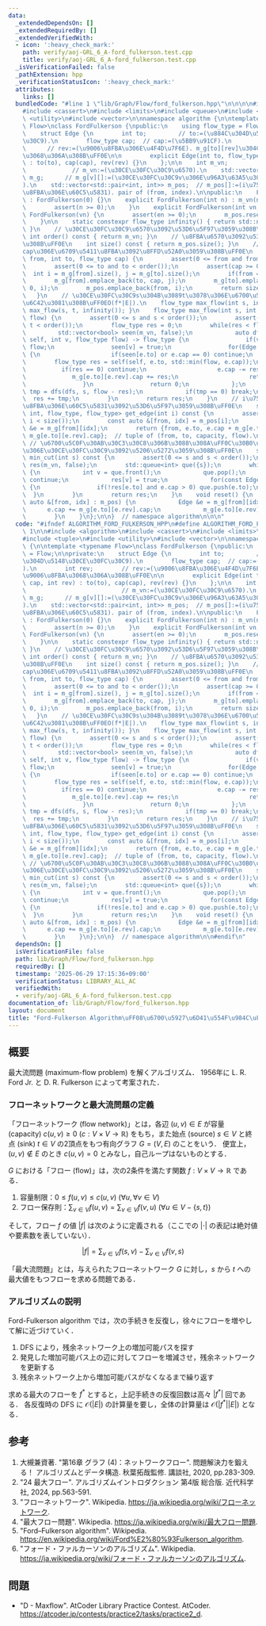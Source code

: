 ```yaml
---
data:
  _extendedDependsOn: []
  _extendedRequiredBy: []
  _extendedVerifiedWith:
  - icon: ':heavy_check_mark:'
    path: verify/aoj-GRL_6_A-ford_fulkerson.test.cpp
    title: verify/aoj-GRL_6_A-ford_fulkerson.test.cpp
  _isVerificationFailed: false
  _pathExtension: hpp
  _verificationStatusIcon: ':heavy_check_mark:'
  attributes:
    links: []
  bundledCode: "#line 1 \"lib/Graph/Flow/ford_fulkerson.hpp\"\n\n\n\n#include <algorithm>\n\
    #include <cassert>\n#include <limits>\n#include <queue>\n#include <tuple>\n#include\
    \ <utility>\n#include <vector>\n\nnamespace algorithm {\n\ntemplate <typename\
    \ Flow>\nclass FordFulkerson {\npublic:\n    using flow_type = Flow;\n\nprivate:\n\
    \    struct Edge {\n        int to;         // to:=(\u884C\u304D\u5148\u30CE\u30FC\
    \u30C9).\n        flow_type cap;  // cap:=(\u5BB9\u91CF).\n        int rev;  \
    \      // rev:=(\u9006\u8FBA\u306E\u4F4D\u7F6E). m_g[to][rev]\u304C\u9006\u8FBA\
    \u3068\u306A\u308B\uFF0E\n\n        explicit Edge(int to, flow_type cap, int rev)\
    \ : to(to), cap(cap), rev(rev) {}\n    };\n\n    int m_vn;                   \
    \             // m_vn:=(\u30CE\u30FC\u30C9\u6570).\n    std::vector<std::vector<Edge>>\
    \ m_g;      // m_g[v][]:=(\u30CE\u30FC\u30C9v\u306E\u96A3\u63A5\u30EA\u30B9\u30C8\
    ).\n    std::vector<std::pair<int, int>> m_pos;  // m_pos[]:=(i\u756A\u76EE\u306E\
    \u8FBA\u306E\u60C5\u5831). pair of (from, index).\n\npublic:\n    FordFulkerson()\
    \ : FordFulkerson(0) {}\n    explicit FordFulkerson(int n) : m_vn(n), m_g(n) {\n\
    \        assert(n >= 0);\n    }\n    explicit FordFulkerson(int vn, int en) :\
    \ FordFulkerson(vn) {\n        assert(en >= 0);\n        m_pos.reserve(en);\n\
    \    }\n\n    static constexpr flow_type infinity() { return std::numeric_limits<flow_type>::max();\
    \ }\n    // \u30CE\u30FC\u30C9\u6570\u3092\u53D6\u5F97\u3059\u308B\uFF0E\n   \
    \ int order() const { return m_vn; }\n    // \u8FBA\u6570\u3092\u53D6\u5F97\u3059\
    \u308B\uFF0E\n    int size() const { return m_pos.size(); }\n    // \u5BB9\u91CF\
    cap\u306E\u6709\u5411\u8FBA\u3092\u8FFD\u52A0\u3059\u308B\uFF0E\n    int add_edge(int\
    \ from, int to, flow_type cap) {\n        assert(0 <= from and from < order());\n\
    \        assert(0 <= to and to < order());\n        assert(cap >= 0);\n      \
    \  int i = m_g[from].size(), j = m_g[to].size();\n        if(from == to) ++j;\n\
    \        m_g[from].emplace_back(to, cap, j);\n        m_g[to].emplace_back(from,\
    \ 0, i);\n        m_pos.emplace_back(from, i);\n        return size() - 1;\n \
    \   }\n    // \u30CE\u30FC\u30C9s\u304B\u3089t\u3078\u306E\u6700\u5927\u6D41\u3092\
    \u6C42\u3081\u308B\uFF0EO(f*|E|).\n    flow_type max_flow(int s, int t) { return\
    \ max_flow(s, t, infinity()); }\n    flow_type max_flow(int s, int t, flow_type\
    \ flow) {\n        assert(0 <= s and s < order());\n        assert(0 <= t and\
    \ t < order());\n        flow_type res = 0;\n        while(res < flow) {\n   \
    \         std::vector<bool> seen(m_vn, false);\n            auto dfs = [&](auto\
    \ self, int v, flow_type flow) -> flow_type {\n                if(v == t) return\
    \ flow;\n                seen[v] = true;\n                for(Edge &e : m_g[v])\
    \ {\n                    if(seen[e.to] or e.cap == 0) continue;\n            \
    \        flow_type res = self(self, e.to, std::min(flow, e.cap));\n          \
    \          if(res == 0) continue;\n                    e.cap -= res;\n       \
    \             m_g[e.to][e.rev].cap += res;\n                    return res;\n\
    \                }\n                return 0;\n            };\n            flow_type\
    \ tmp = dfs(dfs, s, flow - res);\n            if(tmp == 0) break;\n          \
    \  res += tmp;\n        }\n        return res;\n    }\n    // i\u756A\u76EE\u306E\
    \u8FBA\u306E\u60C5\u5831\u3092\u53D6\u5F97\u3059\u308B\uFF0E\n    std::tuple<int,\
    \ int, flow_type, flow_type> get_edge(int i) const {\n        assert(0 <= i and\
    \ i < size());\n        const auto &[from, idx] = m_pos[i];\n        const Edge\
    \ &e = m_g[from][idx];\n        return {from, e.to, e.cap + m_g[e.to][e.rev].cap,\
    \ m_g[e.to][e.rev].cap};  // tuple of (from, to, capacity, flow).\n    }\n   \
    \ // \u6700\u5C0F\u30AB\u30C3\u30C8\u306B\u3088\u308A\uFF0C\u30B0\u30E9\u30D5\u4E0A\
    \u306E\u30CE\u30FC\u30C9\u3092\u5206\u5272\u3059\u308B\uFF0E\n    std::vector<bool>\
    \ min_cut(int s) const {\n        assert(0 <= s and s < order());\n        std::vector<bool>\
    \ res(m_vn, false);\n        std::queue<int> que({s});\n        while(!que.empty())\
    \ {\n            int v = que.front();\n            que.pop();\n            if(res[v])\
    \ continue;\n            res[v] = true;\n            for(const Edge &e : m_g[v])\
    \ {\n                if(!res[e.to] and e.cap > 0) que.push(e.to);\n          \
    \  }\n        }\n        return res;\n    }\n    void reset() {\n        for(const\
    \ auto &[from, idx] : m_pos) {\n            Edge &e = m_g[from][idx];\n      \
    \      e.cap += m_g[e.to][e.rev].cap;\n            m_g[e.to][e.rev].cap = 0;\n\
    \        }\n    }\n};\n\n}  // namespace algorithm\n\n\n"
  code: "#ifndef ALGORITHM_FORD_FULKERSON_HPP\n#define ALGORITHM_FORD_FULKERSON_HPP\
    \ 1\n\n#include <algorithm>\n#include <cassert>\n#include <limits>\n#include <queue>\n\
    #include <tuple>\n#include <utility>\n#include <vector>\n\nnamespace algorithm\
    \ {\n\ntemplate <typename Flow>\nclass FordFulkerson {\npublic:\n    using flow_type\
    \ = Flow;\n\nprivate:\n    struct Edge {\n        int to;         // to:=(\u884C\
    \u304D\u5148\u30CE\u30FC\u30C9).\n        flow_type cap;  // cap:=(\u5BB9\u91CF\
    ).\n        int rev;        // rev:=(\u9006\u8FBA\u306E\u4F4D\u7F6E). m_g[to][rev]\u304C\
    \u9006\u8FBA\u3068\u306A\u308B\uFF0E\n\n        explicit Edge(int to, flow_type\
    \ cap, int rev) : to(to), cap(cap), rev(rev) {}\n    };\n\n    int m_vn;     \
    \                           // m_vn:=(\u30CE\u30FC\u30C9\u6570).\n    std::vector<std::vector<Edge>>\
    \ m_g;      // m_g[v][]:=(\u30CE\u30FC\u30C9v\u306E\u96A3\u63A5\u30EA\u30B9\u30C8\
    ).\n    std::vector<std::pair<int, int>> m_pos;  // m_pos[]:=(i\u756A\u76EE\u306E\
    \u8FBA\u306E\u60C5\u5831). pair of (from, index).\n\npublic:\n    FordFulkerson()\
    \ : FordFulkerson(0) {}\n    explicit FordFulkerson(int n) : m_vn(n), m_g(n) {\n\
    \        assert(n >= 0);\n    }\n    explicit FordFulkerson(int vn, int en) :\
    \ FordFulkerson(vn) {\n        assert(en >= 0);\n        m_pos.reserve(en);\n\
    \    }\n\n    static constexpr flow_type infinity() { return std::numeric_limits<flow_type>::max();\
    \ }\n    // \u30CE\u30FC\u30C9\u6570\u3092\u53D6\u5F97\u3059\u308B\uFF0E\n   \
    \ int order() const { return m_vn; }\n    // \u8FBA\u6570\u3092\u53D6\u5F97\u3059\
    \u308B\uFF0E\n    int size() const { return m_pos.size(); }\n    // \u5BB9\u91CF\
    cap\u306E\u6709\u5411\u8FBA\u3092\u8FFD\u52A0\u3059\u308B\uFF0E\n    int add_edge(int\
    \ from, int to, flow_type cap) {\n        assert(0 <= from and from < order());\n\
    \        assert(0 <= to and to < order());\n        assert(cap >= 0);\n      \
    \  int i = m_g[from].size(), j = m_g[to].size();\n        if(from == to) ++j;\n\
    \        m_g[from].emplace_back(to, cap, j);\n        m_g[to].emplace_back(from,\
    \ 0, i);\n        m_pos.emplace_back(from, i);\n        return size() - 1;\n \
    \   }\n    // \u30CE\u30FC\u30C9s\u304B\u3089t\u3078\u306E\u6700\u5927\u6D41\u3092\
    \u6C42\u3081\u308B\uFF0EO(f*|E|).\n    flow_type max_flow(int s, int t) { return\
    \ max_flow(s, t, infinity()); }\n    flow_type max_flow(int s, int t, flow_type\
    \ flow) {\n        assert(0 <= s and s < order());\n        assert(0 <= t and\
    \ t < order());\n        flow_type res = 0;\n        while(res < flow) {\n   \
    \         std::vector<bool> seen(m_vn, false);\n            auto dfs = [&](auto\
    \ self, int v, flow_type flow) -> flow_type {\n                if(v == t) return\
    \ flow;\n                seen[v] = true;\n                for(Edge &e : m_g[v])\
    \ {\n                    if(seen[e.to] or e.cap == 0) continue;\n            \
    \        flow_type res = self(self, e.to, std::min(flow, e.cap));\n          \
    \          if(res == 0) continue;\n                    e.cap -= res;\n       \
    \             m_g[e.to][e.rev].cap += res;\n                    return res;\n\
    \                }\n                return 0;\n            };\n            flow_type\
    \ tmp = dfs(dfs, s, flow - res);\n            if(tmp == 0) break;\n          \
    \  res += tmp;\n        }\n        return res;\n    }\n    // i\u756A\u76EE\u306E\
    \u8FBA\u306E\u60C5\u5831\u3092\u53D6\u5F97\u3059\u308B\uFF0E\n    std::tuple<int,\
    \ int, flow_type, flow_type> get_edge(int i) const {\n        assert(0 <= i and\
    \ i < size());\n        const auto &[from, idx] = m_pos[i];\n        const Edge\
    \ &e = m_g[from][idx];\n        return {from, e.to, e.cap + m_g[e.to][e.rev].cap,\
    \ m_g[e.to][e.rev].cap};  // tuple of (from, to, capacity, flow).\n    }\n   \
    \ // \u6700\u5C0F\u30AB\u30C3\u30C8\u306B\u3088\u308A\uFF0C\u30B0\u30E9\u30D5\u4E0A\
    \u306E\u30CE\u30FC\u30C9\u3092\u5206\u5272\u3059\u308B\uFF0E\n    std::vector<bool>\
    \ min_cut(int s) const {\n        assert(0 <= s and s < order());\n        std::vector<bool>\
    \ res(m_vn, false);\n        std::queue<int> que({s});\n        while(!que.empty())\
    \ {\n            int v = que.front();\n            que.pop();\n            if(res[v])\
    \ continue;\n            res[v] = true;\n            for(const Edge &e : m_g[v])\
    \ {\n                if(!res[e.to] and e.cap > 0) que.push(e.to);\n          \
    \  }\n        }\n        return res;\n    }\n    void reset() {\n        for(const\
    \ auto &[from, idx] : m_pos) {\n            Edge &e = m_g[from][idx];\n      \
    \      e.cap += m_g[e.to][e.rev].cap;\n            m_g[e.to][e.rev].cap = 0;\n\
    \        }\n    }\n};\n\n}  // namespace algorithm\n\n#endif\n"
  dependsOn: []
  isVerificationFile: false
  path: lib/Graph/Flow/ford_fulkerson.hpp
  requiredBy: []
  timestamp: '2025-06-29 17:15:36+09:00'
  verificationStatus: LIBRARY_ALL_AC
  verifiedWith:
  - verify/aoj-GRL_6_A-ford_fulkerson.test.cpp
documentation_of: lib/Graph/Flow/ford_fulkerson.hpp
layout: document
title: "Ford-Fulkerson Algorithm\uFF08\u6700\u5927\u6D41\u554F\u984C\uFF09"
---
```



## 概要

最大流問題 (maximum-flow problem) を解くアルゴリズム．
1956年に L. R. Ford Jr. と D. R. Fulkerson によって考案された．


### フローネットワークと最大流問題の定義

「フローネットワーク (flow network)」とは，各辺 $(u,v) \in E$ が容量 (capacity) $c(u,v) \geq 0 \ (c: V \times V \rightarrow \mathbb{R})$ をもち，また始点 (source) $s \in V$ と終点 (sink) $t \in V$ の2頂点をもつ有向グラフ $G = (V,E)$ のことをいう．
便宜上，$(u,v) \notin E$ のとき $c(u,v) = 0$ とみなし，自己ループはないものとする．

$G$ における「フロー (flow)」は，次の2条件を満たす関数 $f: V \times V \rightarrow \mathbb{R}$ である．

1. 容量制限：$0 \leq f(u,v) \leq c(u,v) \ (\forall u, \forall v \in V)$
1. フロー保存則：$\sum_{v \in V} f(u,v) = \sum_{v \in V} f(v,u) \ (\forall u \in V-\{s,t\})$

そして，フロー $f$ の値 $\lvert f \rvert$ は次のように定義される（ここでの $\lvert \cdot \rvert$ の表記は絶対値や要素数を表していない）．

$$
|f| = \sum_{v \in V} f(s,v) - \sum_{v \in V} f(v,s)
$$

「最大流問題」とは，与えられたフローネットワーク $G$ に対し，$s$ から $t$ への最大値をもつフローを求める問題である．


### アルゴリズムの説明

Ford-Fulkerson algorithm では，次の手続きを反復し，徐々にフローを増やして解に近づけていく．

1. DFS により，残余ネットワーク上の増加可能パスを探す
1. 発見した増加可能パス上の辺に対してフローを増減させ，残余ネットワークを更新する
1. 残余ネットワーク上から増加可能パスがなくなるまで繰り返す

求める最大のフローを $f^*$ とすると，上記手続きの反復回数は高々 $\lvert f^* \rvert$ 回である．
各反復時の DFS に $\mathcal{O}(\lvert E \rvert)$ の計算量を要し，全体の計算量は $\mathcal{O}(\lvert f^* \rvert \lvert E \rvert)$ となる．


## 参考

1. 大槻兼資著. "第16章 グラフ (4)：ネットワークフロー". 問題解決力を鍛える！ アルゴリズムとデータ構造. 秋葉拓哉監修. 講談社, 2020, pp.283-309. 
1. "24 最大フロー". アルゴリズムイントロダクション 第4版 総合版. 近代科学社, 2024, pp.563-591.
1. "フローネットワーク". Wikipedia. <https://ja.wikipedia.org/wiki/フローネットワーク>.
1. "最大フロー問題". Wikipedia. <https://ja.wikipedia.org/wiki/最大フロー問題>.
1. "Ford–Fulkerson algorithm". Wikipedia. <https://en.wikipedia.org/wiki/Ford%E2%80%93Fulkerson_algorithm>.
1. "フォード・ファルカーソンのアルゴリズム". Wikipedia. <https://ja.wikipedia.org/wiki/フォード・ファルカーソンのアルゴリズム>.


## 問題

- "D - Maxflow". AtCoder Library Practice Contest. AtCoder. <https://atcoder.jp/contests/practice2/tasks/practice2_d>.
